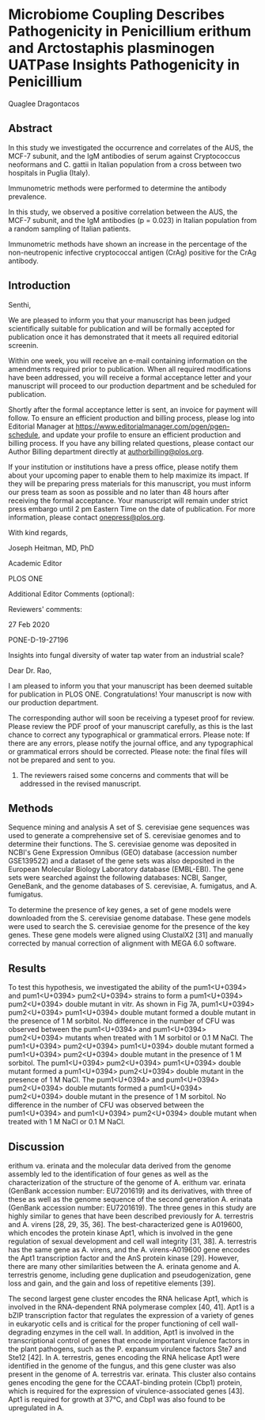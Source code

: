 # Microbiome Coupling Describes Pathogenicity in Penicillium erithum and Arctostaphis plasminogen UATPase Insights Pathogenicity in Penicillium
Quaglee Dragontacos


## Abstract
In this study we investigated the occurrence and correlates of the AUS, the MCF-7 subunit, and the IgM antibodies of serum against Cryptococcus neoformans and C. gattii in Italian population from a cross between two hospitals in Puglia (Italy).

Immunometric methods were performed to determine the antibody prevalence.

In this study, we observed a positive correlation between the AUS, the MCF-7 subunit, and the IgM antibodies (p = 0.023) in Italian population from a random sampling of Italian patients.

Immunometric methods have shown an increase in the percentage of the non-neutropenic infective cryptococcal antigen (CrAg) positive for the CrAg antibody.


## Introduction
Senthi,

We are pleased to inform you that your manuscript has been judged scientifically suitable for publication and will be formally accepted for publication once it has demonstrated that it meets all required editorial screenin.

Within one week, you will receive an e-mail containing information on the amendments required prior to publication. When all required modifications have been addressed, you will receive a formal acceptance letter and your manuscript will proceed to our production department and be scheduled for publication.

Shortly after the formal acceptance letter is sent, an invoice for payment will follow. To ensure an efficient production and billing process, please log into Editorial Manager at https://www.editorialmanager.com/pgen/pgen-schedule, and update your profile to ensure an efficient production and billing process. If you have any billing related questions, please contact our Author Billing department directly at authorbilling@plos.org.

If your institution or institutions have a press office, please notify them about your upcoming paper to enable them to help maximize its impact. If they will be preparing press materials for this manuscript, you must inform our press team as soon as possible and no later than 48 hours after receiving the formal acceptance. Your manuscript will remain under strict press embargo until 2 pm Eastern Time on the date of publication. For more information, please contact onepress@plos.org.

With kind regards,

Joseph Heitman, MD, PhD

Academic Editor

PLOS ONE

Additional Editor Comments (optional):

Reviewers' comments:

27 Feb 2020

PONE-D-19-27196

Insights into fungal diversity of water tap water from an industrial scale?

Dear Dr. Rao,

I am pleased to inform you that your manuscript has been deemed suitable for publication in PLOS ONE. Congratulations! Your manuscript is now with our production department.

The corresponding author will soon be receiving a typeset proof for review. Please review the PDF proof of your manuscript carefully, as this is the last chance to correct any typographical or grammatical errors. Please note: If there are any errors, please notify the journal office, and any typographical or grammatical errors should be corrected. Please note: the final files will not be prepared and sent to you.

1. The reviewers raised some concerns and comments that will be addressed in the revised manuscript.


## Methods
Sequence mining and analysis
A set of S. cerevisiae gene sequences was used to generate a comprehensive set of S. cerevisiae genomes and to determine their functions. The S. cerevisiae genome was deposited in NCBI's Gene Expression Omnibus (GEO) database (accession number GSE139522) and a dataset of the gene sets was also deposited in the European Molecular Biology Laboratory database (EMBL-EBI). The gene sets were searched against the following databases: NCBI, Sanger, GeneBank, and the genome databases of S. cerevisiae, A. fumigatus, and A. fumigatus.

To determine the presence of key genes, a set of gene models were downloaded from the S. cerevisiae genome database. These gene models were used to search the S. cerevisiae genome for the presence of the key genes. These gene models were aligned using ClustalX2 [31] and manually corrected by manual correction of alignment with MEGA 6.0 software.


## Results
To test this hypothesis, we investigated the ability of the pum1<U+0394> and pum1<U+0394> pum2<U+0394> strains to form a pum1<U+0394> pum2<U+0394> double mutant in vitr. As shown in Fig 7A, pum1<U+0394> pum2<U+0394> pum1<U+0394> double mutant formed a double mutant in the presence of 1 M sorbitol. No difference in the number of CFU was observed between the pum1<U+0394> and pum1<U+0394> pum2<U+0394> mutants when treated with 1 M sorbitol or 0.1 M NaCl. The pum1<U+0394> pum2<U+0394> pum1<U+0394> double mutant formed a pum1<U+0394> pum2<U+0394> double mutant in the presence of 1 M sorbitol. The pum1<U+0394> pum2<U+0394> pum1<U+0394> double mutant formed a pum1<U+0394> pum2<U+0394> double mutant in the presence of 1 M NaCl. The pum1<U+0394> and pum1<U+0394> pum2<U+0394> double mutants formed a pum1<U+0394> pum2<U+0394> double mutant in the presence of 1 M sorbitol. No difference in the number of CFU was observed between the pum1<U+0394> and pum1<U+0394> pum2<U+0394> double mutant when treated with 1 M NaCl or 0.1 M NaCl.


## Discussion
erithum va. erinata and the molecular data derived from the genome assembly led to the identification of four genes as well as the characterization of the structure of the genome of A. erithum var. erinata (GenBank accession number: EU7201619) and its derivatives, with three of these as well as the genome sequence of the second generation A. erinata (GenBank accession number: EU7201619). The three genes in this study are highly similar to genes that have been described previously for A. terrestris and A. virens [28, 29, 35, 36]. The best-characterized gene is A019600, which encodes the protein kinase Apt1, which is involved in the gene regulation of sexual development and cell wall integrity [31, 38]. A. terrestris has the same gene as A. virens, and the A. virens-A019600 gene encodes the Apt1 transcription factor and the AnS protein kinase [29]. However, there are many other similarities between the A. erinata genome and A. terrestris genome, including gene duplication and pseudogenization, gene loss and gain, and the gain and loss of repetitive elements [39].

The second largest gene cluster encodes the RNA helicase Apt1, which is involved in the RNA-dependent RNA polymerase complex [40, 41]. Apt1 is a bZIP transcription factor that regulates the expression of a variety of genes in eukaryotic cells and is critical for the proper functioning of cell wall-degrading enzymes in the cell wall. In addition, Apt1 is involved in the transcriptional control of genes that encode important virulence factors in the plant pathogens, such as the P. expansum virulence factors Ste7 and Ste12 [42]. In A. terrestris, genes encoding the RNA helicase Apt1 were identified in the genome of the fungus, and this gene cluster was also present in the genome of A. terrestris var. erinata. This cluster also contains genes encoding the gene for the CCAAT-binding protein (Cbp1) protein, which is required for the expression of virulence-associated genes [43]. Apt1 is required for growth at 37°C, and Cbp1 was also found to be upregulated in A.

